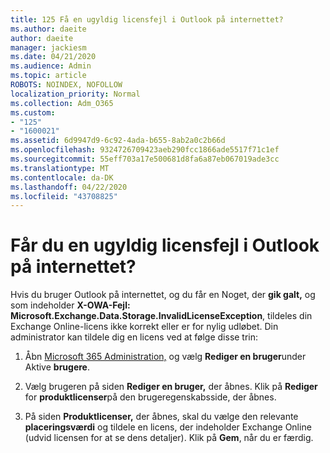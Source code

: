 ```yaml
---
title: 125 Få en ugyldig licensfejl i Outlook på internettet?
ms.author: daeite
author: daeite
manager: jackiesm
ms.date: 04/21/2020
ms.audience: Admin
ms.topic: article
ROBOTS: NOINDEX, NOFOLLOW
localization_priority: Normal
ms.collection: Adm_O365
ms.custom:
- "125"
- "1600021"
ms.assetid: 6d9947d9-6c92-4ada-b655-8ab2a0c2b66d
ms.openlocfilehash: 9324726709423aeb290fcc1866ade5517f71c1ef
ms.sourcegitcommit: 55eff703a17e500681d8fa6a87eb067019ade3cc
ms.translationtype: MT
ms.contentlocale: da-DK
ms.lasthandoff: 04/22/2020
ms.locfileid: "43708825"
---
```

# <a name="getting-an-invalid-license-error-in-outlook-on-the-web"></a>Får du en ugyldig licensfejl i Outlook på internettet?

Hvis du bruger Outlook på internettet, og du får en Noget, der **gik galt,** og som indeholder **X-OWA-Fejl: Microsoft.Exchange.Data.Storage.InvalidLicenseException**, tildeles din Exchange Online-licens ikke korrekt eller er for nylig udløbet. Din administrator kan tildele dig en licens ved at følge disse trin:
  
1. Åbn [Microsoft 365 Administration,](https://portal.office.com/adminportal/home#/homepage) og vælg **Rediger en bruger**under Aktive **brugere**.

2. Vælg brugeren på siden **Rediger en bruger,** der åbnes. Klik på **Rediger** for **produktlicenser**på den brugeregenskabsside, der åbnes.

3. På siden **Produktlicenser,** der åbnes, skal du vælge den relevante **placeringsværdi** og tildele en licens, der indeholder Exchange Online (udvid licensen for at se dens detaljer). Klik på **Gem**, når du er færdig.
